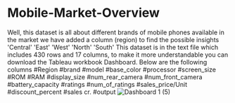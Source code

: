 # Mobile-Market-Overview
Well, this dataset is all about different brands of mobile phones available in the market
we have added a column (region) to find the possible insights
'Central'	'East' 'West' 'North' 'South'
This dataset is in the text file which includes 430 rows and 17 columns, to make it more understandable you can download the Tableau workbook Dashboard.
Below are the following columns
#Region
#brand
#model
#base_color
#processor
#screen_size
#ROM
#RAM
#display_size
#num_rear_camera
#num_front_camera
#battery_capacity
#ratings
#num_of_ratings
#sales_price/Unit
#discount_percent
#sales cr.
#output
![Dashboard 1 (5)](https://user-images.githubusercontent.com/114616872/208311212-e05f9eea-04d4-4b3c-9f47-7d7a4dd30138.png)
